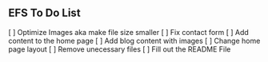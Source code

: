 ## EFS To Do List

[ ] Optimize Images aka make file size smaller
[ ] Fix contact form 
[ ] Add content to the home page
[ ] Add blog content with images
[ ] Change home page layout
[ ] Remove unecessary files
[ ] Fill out the README File


